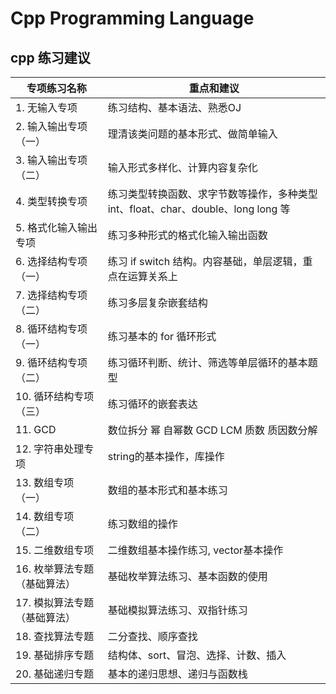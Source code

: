 # Cpp Programming Language 

## cpp 练习建议

| 专项练习名称 | 重点和建议 |
|--|--|
| 1. 无输入专项 | 练习结构、基本语法、熟悉OJ |
| 2. 输入输出专项（一） | 理清该类问题的基本形式、做简单输入 |
| 3. 输入输出专项（二） | 输入形式多样化、计算内容复杂化 |
| 4. 类型转换专项 | 练习类型转换函数、求字节数等操作，多种类型 int、float、char、double、long long 等 |
| 5. 格式化输入输出专项 | 练习多种形式的格式化输入输出函数 |
| 6. 选择结构专项（一） | 练习 if switch 结构。内容基础，单层逻辑，重点在运算关系上 |
| 7. 选择结构专项（二） | 练习多层复杂嵌套结构 |
| 8. 循环结构专项（一） | 练习基本的 for 循环形式 |
| 9. 循环结构专项（二） | 练习循环判断、统计、筛选等单层循环的基本题型 |
| 10. 循环结构专项（三） | 练习循环的嵌套表达 |
| 11. GCD | 数位拆分 幂 自幂数 GCD LCM 质数 质因数分解  |
| 12. 字符串处理专项 | string的基本操作，库操作 |
| 13. 数组专项（一） | 数组的基本形式和基本练习 |
| 14. 数组专项（二） | 练习数组的操作 |
| 15. 二维数组专项 | 二维数组基本操作练习, vector基本操作 |
| 16. 枚举算法专题（基础算法） | 基础枚举算法练习、基本函数的使用 |
| 17. 模拟算法专题（基础算法） | 基础模拟算法练习、双指针练习 |
| 18. 查找算法专题 | 二分查找、顺序查找 |
| 19. 基础排序专题 | 结构体、sort、冒泡、选择、计数、插入 |
| 20. 基础递归专题 | 基本的递归思想、递归与函数栈 |
